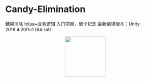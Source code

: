 # Candy-Elimination
糖果消除
tolua+业务逻辑
入门项目，留个纪念
最新编译版本：Unity 2019.4.20f1c1 (64-bit)

<div align=center><img width="128" height="128" src="https://images.gitee.com/uploads/images/2021/0422/123950_25e45fe3_2253805.png"/></div>

